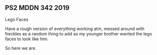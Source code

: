 ## PS2 MDDN 342 2019

Lego Faces

Have a rough version of everything working atm, messed around with freckles as a random thing to add as my younger brother wanted the lego faces to look like him.
 
So here we are.